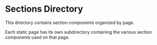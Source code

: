 # Sections Directory

This directory contains section components organized by page.

Each static page has its own subdirectory containing the various section components used on that page. 
